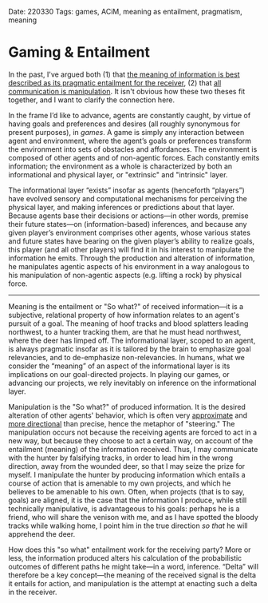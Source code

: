 Date: 220330
Tags: games, ACiM, meaning as entailment, pragmatism, meaning

# Gaming & Entailment

In the past, I've argued both (1) that [the meaning of information is best described as its pragmatic entailment for the receiver](https://letter.wiki/conversation/1194), (2) that [all communication is manipulation](https://suspendedreason.com/tag/all-communication-is-manipulation/). It isn't obvious how these two theses fit together, and I want to clarify the connection here.

In the frame I’d like to advance, agents are constantly caught, by virtue of having goals and preferences and desires (all roughly synonymous for present purposes), in *games*. A game is simply any interaction between agent and environment, where the agent’s goals or preferences transform the environment into sets of obstacles and affordances. The environment is composed of other agents and of non-agentic forces. Each constantly emits information; the environment as a whole is characterized by both an informational and physical layer, or "extrinsic" and "intrinsic" layer. 

The informational layer “exists” insofar as agents (henceforth “players”) have evolved sensory and computational mechanisms for perceiving the physical layer, and making inferences or predictions about that layer. Because agents base their decisions or actions—in other words, premise their future states—on (information-based) inferences, and because any given player’s environment comprises other agents, whose various states and future states have bearing on the given player’s ability to realize goals, this player (and all other players) will find it in his interest to manipulate the information he emits. Through the production and alteration of information, he manipulates agentic aspects of his environment in a way analogous to his manipulation of non-agentic aspects (e.g. lifting a rock) by physical force.

<hr>

Meaning is the entailment or "So what?" of received information—it is a subjective, relational property of how information relates to an agent's pursuit of a goal. The meaning of hoof tracks and blood splatters leading northwest, to a hunter tracking them, are that he must head northwest, where the deer has limped off. The informational layer, scoped to an agent, is always pragmatic insofar as it is tailored by the brain to emphasize goal relevancies, and to de-emphasize non-relevancies. In humans, what we consider the “meaning” of an aspect of the informational layer is its implications on our goal-directed projects. In playing our games, or advancing our projects, we rely inevitably on inference on the informational layer.

Manipulation is the "So what?" of produced information. It is the desired alteration of other agents' behavior, which is often very [approximate](https://suspendedreason.com/2021/12/31/linguistic-fit/) and [more directional](https://suspendedreason.com/2022/01/17/acim-is-a-natural-extension-of-cybernetic-theory/) than precise, hence the metaphor of "steering." The manipulation occurs not because the receiving agents are forced to act in a new way, but because they choose to act a certain way, on account of the entailment (meaning) of the information received. Thus, I may communicate with the hunter by falsifying tracks, in order to lead him in the wrong direction, away from the wounded deer, so that I may seize the prize for myself. I manipulate the hunter by producing information which entails a course of action that is amenable to my own projects, and which he believes to be amenable to his own. Often, when projects (that is to say, goals) are aligned, it is the case that the information I produce, while still technically manipulative, is advantageous to his goals: perhaps he is a friend, who will share the venison with me, and as I have spotted the bloody tracks while walking home,  I point him in the true direction *so that* he will apprehend the deer. 

How does this "so what" entailment work for the receiving party? More or less, the information produced alters his calculation of the probabilistic outcomes of different paths he might take—in a word, inference. “Delta” will therefore be a key concept—the meaning of the received signal is the delta it entails for action, and manipulation is the attempt at enacting such a delta in the receiver.